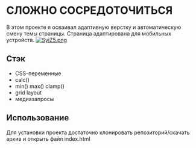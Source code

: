 # СЛОЖНО СОСРЕДОТОЧИТЬСЯ
В этом проекте я осваивал адаптивную верстку и автоматическую смену темы страницы. Страница адаптирована для мобильных устройств.
[![SyiZ5.png](https://s1.gifyu.com/images/SyiZ5.png)](https://gifyu.com/image/SyiZ5)

## Стэк
- CSS-переменные
- calc()
- min() max() clamp()
- grid layout
- медиазапросы

## Использование
Для установки проекта достаточно клонировать репозиторий/скачать архив и открыть файл index.html
